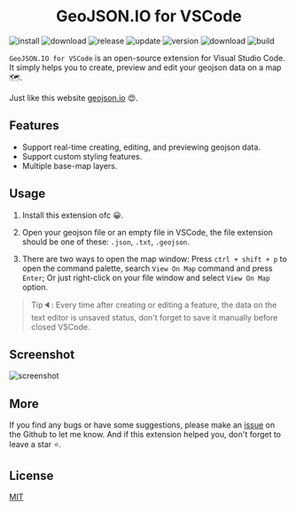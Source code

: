 <h1 align="center"> GeoJSON.IO for VSCode </h1>

<a><img src="https://img.shields.io/visual-studio-marketplace/i/swallow.geojson-io-for-vscode?style=for-the-badge" alt="install"/></a>
<a><img src="https://img.shields.io/visual-studio-marketplace/d/swallow.geojson-io-for-vscode?style=for-the-badge" alt="download"/></a>
<a><img src="https://img.shields.io/visual-studio-marketplace/release-date/swallow.geojson-io-for-vscode?style=for-the-badge" alt="release"/></a>
<a><img src="https://img.shields.io/visual-studio-marketplace/last-updated/swallow.geojson-io-for-vscode?style=for-the-badge" alt="update"/></a>
<a><img src="https://img.shields.io/visual-studio-marketplace/v/swallow.geojson-io-for-vscode?style=for-the-badge" alt="version"/></a>
<a><img src="https://img.shields.io/visual-studio-marketplace/r/swallow.geojson-io-for-vscode?style=for-the-badge" alt="download"/></a>
<a><img src="https://img.shields.io/github/workflow/status/rend42/geojson.io-for-vscode/release?event=push&style=for-the-badge" alt="build"/></a>

`GeoJSON.IO for VSCode` is an open-source extension for Visual Studio Code. It simply helps you to create, preview and edit your geojson data on a map 🗺.

Just like this website [geojson.io](http://geojson.io) 😍.

## Features

- Support real-time creating, editing, and previewing geojson data.
- Support custom styling features.
- Multiple base-map layers.

## Usage

1. Install this extension ofc 😀.

2. Open your geojson file or an empty file in VSCode, the file extension should be one of these: `.json`, `.txt`, `.geojson`.

3. There are two ways to open the map window: Press `ctrl + shift + p` to open the command palette, search `View On Map` command and press `Enter`; Or just right-click on your file window and select `View On Map` option.

> Tip🔈: Every time after creating or editing a feature, the data on the text editor is unsaved status, don't forget to save it manually before closed VSCode.

## Screenshot

![screenshot](https://user-images.githubusercontent.com/20656708/174084511-5c69a506-98ba-4531-b07a-b7b2a10b0ab6.png)

## More

If you find any bugs or have some suggestions, please make an [issue](https://github.com/42arch/geojson.io-for-vscode/issues) on the Github to let me know. And if this extension helped you, don't forget to leave a star ⭐.

## License

[MIT](https://github.com/42arch/geojson.io-for-vscode/blob/main/LICENSE)
